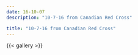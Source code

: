 ```yaml
---
date: 16-10-07
description: "10-7-16 from Canadian Red Cross"

title: "10-7-16 from Canadian Red Cross"
---
```

{{< gallery >}}
